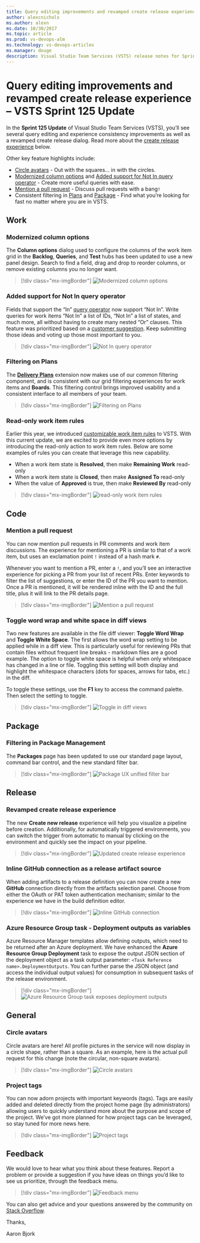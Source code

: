 ```yaml
---
title: Query editing improvements and revamped create release experience – VSTS Sprint 125 Update
author: alexcnichols
ms.author: alexn
ms.date: 10/30/2017
ms.topic: article
ms.prod: vs-devops-alm
ms.technology: vs-devops-articles
ms.manager: douge
description: Visual Studio Team Services (VSTS) release notes for Sprint 125 Update on October 30, 2017.
---
```


# Query editing improvements and revamped create release experience – VSTS Sprint 125 Update

In the **Sprint 125 Update** of Visual Studio Team Services (VSTS), you’ll see several query editing and experience consistency improvements as well as a revamped create release dialog. Read more about the [create release experience](#revamped-create-release-experience) below.

Other key feature highlights include:

* [Circle avatars](#circle-avatars) - Out with the squares... in with the circles.
* [Modernized column options](#modernized-column-options) and [Added support for Not In query operator](#added-support-for-not-in-query-operator) - Create more useful queries with ease.
* [Mention a pull request](#mention-a-pull-request) - Discuss pull requests with a bang`!`
* Consistent filtering in [Plans](#filtering-on-plans) and [Package](#filtering-in-package-management) - Find what you’re looking for fast no matter where you are in VSTS.

## Work

### Modernized column options

The **Column options** dialog used to configure the columns of the work item grid in the **Backlog**, **Queries**, and **Test** hubs has been updated to use a new panel design. Search to find a field, drag and drop to reorder columns, or remove existing columns you no longer want.

> [!div class="mx-imgBorder"]
![Modernized column options](_img/125_01.png)

### Added support for Not In query operator

Fields that support the “In” [query operator](/vsts/work/track/query-operators-variables#query-operators) now support “Not In”. Write queries for work items “Not In” a list of IDs, “Not In” a list of states, and much more, all without having to create many nested “Or” clauses. This feature was prioritized based on a [customer suggestion](http://visualstudio.uservoice.com/forums/330519-visual-studio-team-services/suggestions/2772233--not-in-operator-for-work-item-queries). Keep submitting those ideas and voting up those most important to you.

> [!div class="mx-imgBorder"]
![Not In query operator](_img/125_02.png)

### Filtering on Plans

The [**Delivery Plans**](https://marketplace.visualstudio.com/items?itemName=ms.vss-plans) extension now makes use of our common filtering component, and is consistent with our grid filtering experiences for work items and **Boards**. This filtering control brings improved usability and a consistent interface to all members of your team.

> [!div class="mx-imgBorder"]
![Filtering on Plans](_img/125_03.png)

### Read-only work item rules

Earlier this year, we introduced [customizable work item rules](/vsts/release-notes/2017/aug-28-team-services#customizable-work-item-rules) to VSTS. With this current update, we are excited to provide even more options by introducing the read-only action to work item rules. Below are some examples of rules you can create that leverage this new capability.

* When a work item state is **Resolved**, then make **Remaining Work** read-only
* When a work item state is **Closed**, then make **Assigned To** read-only
* When the value of **Approved** is true, then make **Reviewed By** read-only

> [!div class="mx-imgBorder"]
![read-only work item rules](_img/125_04.png)

## Code

### Mention a pull request

You can now mention pull requests in PR comments and work item discussions. The experience for mentioning a PR is similar to that of a work item, but uses an exclamation point `!` instead of a hash mark `#`.

Whenever you want to mention a PR, enter a `!`, and you’ll see an interactive experience for picking a PR from your list of recent PRs. Enter keywords to filter the list of suggestions, or enter the ID of the PR you want to mention.  Once a PR is mentioned, it will be rendered inline with the ID and the full title, plus it will link to the PR details page.

> [!div class="mx-imgBorder"]
![Mention a pull request](_img/125_05.png)

### Toggle word wrap and white space in diff views

Two new features are available in the file diff viewer: **Toggle Word Wrap** and **Toggle White Space**. The first allows the word wrap setting to be applied while in a diff view. This is particularly useful for reviewing PRs that contain files without frequent line breaks - markdown files are a good example. The option to toggle white space is helpful when only whitespace has changed in a line or file. Toggling this setting will both display and highlight the whitespace characters (dots for spaces, arrows for tabs, etc.) in the diff.

To toggle these settings, use the **F1** key to access the command palette. Then select the setting to toggle.

> [!div class="mx-imgBorder"]
![Toggle in diff views](_img/125_10.png)

## Package

### Filtering in Package Management

The **Packages** page has been updated to use our standard page layout, command bar control, and the new standard filter bar.

> [!div class="mx-imgBorder"]
![Package UX unified filter bar](_img/125_06.png)

## Release

### Revamped create release experience

The new **Create new release** experience will help you visualize a pipeline before creation. Additionally, for automatically triggered environments, you can switch the trigger from automatic to manual by clicking on the environment and quickly see the impact on your pipeline.

> [!div class="mx-imgBorder"]
![Updated create release experience](_img/125_07c.png)

### Inline GitHub connection as a release artifact source

When adding artifacts to a release definition you can now create a new **GitHub** connection directly from the artifacts selection panel. Choose from either the OAuth or PAT token authentication mechanism; similar to the experience we have in the build definition editor.

> [!div class="mx-imgBorder"]
![Inline GitHub connection](_img/125_08.png)

### Azure Resource Group task - Deployment outputs as variables

Azure Resource Manager templates allow defining outputs, which need to be returned after an Azure deployment. We have enhanced the **Azure Resource Group Deployment** task to expose the output JSON section of the deployment object as a task output parameter: `<Task Reference name>.DeploymentOutputs`. You can further parse the JSON object (and access the individual output values) for consumption in subsequent tasks of the release environment.

> [!div class="mx-imgBorder"]
![Azure Resource Group task exposes deployment outputs](_img/125_09.png)

## General

### Circle avatars

Circle avatars are here! All profile pictures in the service will now display in a circle shape, rather than a square. As an example, here is the actual pull request for this change (note the circular, non-square avatars).

> [!div class="mx-imgBorder"]
![Circle avatars](_img/125_12.png)

### Project tags

You can now adorn projects with important keywords (tags). Tags are easily added and deleted directly from the project home page (by administrators) allowing users to quickly understand more about the purpose and scope of the project. We’ve got more planned for how project tags can be leveraged, so stay tuned for more news here.

> [!div class="mx-imgBorder"]
![Project tags](_img/125_11.png)

## Feedback

We would love to hear what you think about these features. Report a problem or provide a suggestion if you have ideas on things you’d like to see us prioritize, through the feedback menu.

> [!div class="mx-imgBorder"]
![Feedback menu](_img/125_00.png)

You can also get advice and your questions answered by the community on [Stack Overflow](https://stackoverflow.com/questions/tagged/vsts).

Thanks,

Aaron Bjork
